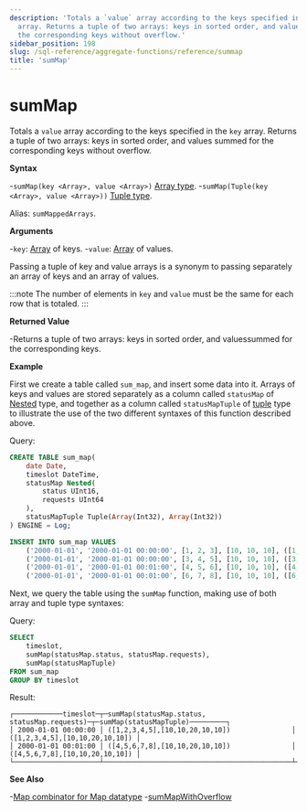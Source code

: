 ```yaml
---
description: 'Totals a `value` array according to the keys specified in the `key`
  array. Returns a tuple of two arrays: keys in sorted order, and values summed for
  the corresponding keys without overflow.'
sidebar_position: 198
slug: /sql-reference/aggregate-functions/reference/summap
title: 'sumMap'
---
```


# sumMap

Totals a `value` array according to the keys specified in the `key` array. Returns a tuple of two arrays: keys in sorted order, and values summed for the corresponding keys without overflow.

**Syntax**

-`sumMap(key <Array>, value <Array>)` [Array type](../../data-types/array.md).
-`sumMap(Tuple(key <Array>, value <Array>))` [Tuple type](../../data-types/tuple.md).

Alias: `sumMappedArrays`.

**Arguments**

-`key`: [Array](../../data-types/array.md) of keys.
-`value`: [Array](../../data-types/array.md) of values.

Passing a tuple of key and value arrays is a synonym to passing separately an array of keys and an array of values.

:::note
The number of elements in `key` and `value` must be the same for each row that is totaled.
:::

**Returned Value**

-Returns a tuple of two arrays: keys in sorted order, and values ​​summed for the corresponding keys.

**Example**

First we create a table called `sum_map`, and insert some data into it. Arrays of keys and values are stored separately as a column called `statusMap` of [Nested](../../data-types/nested-data-structures/index.md) type, and together as a column called `statusMapTuple` of [tuple](../../data-types/tuple.md) type to illustrate the use of the two different syntaxes of this function described above.

Query:

```sql
CREATE TABLE sum_map(
    date Date,
    timeslot DateTime,
    statusMap Nested(
        status UInt16,
        requests UInt64
    ),
    statusMapTuple Tuple(Array(Int32), Array(Int32))
) ENGINE = Log;
```

```sql
INSERT INTO sum_map VALUES
    ('2000-01-01', '2000-01-01 00:00:00', [1, 2, 3], [10, 10, 10], ([1, 2, 3], [10, 10, 10])),
    ('2000-01-01', '2000-01-01 00:00:00', [3, 4, 5], [10, 10, 10], ([3, 4, 5], [10, 10, 10])),
    ('2000-01-01', '2000-01-01 00:01:00', [4, 5, 6], [10, 10, 10], ([4, 5, 6], [10, 10, 10])),
    ('2000-01-01', '2000-01-01 00:01:00', [6, 7, 8], [10, 10, 10], ([6, 7, 8], [10, 10, 10]));
```

Next, we query the table using the `sumMap` function, making use of both array and tuple type syntaxes:

Query:

```sql
SELECT
    timeslot,
    sumMap(statusMap.status, statusMap.requests),
    sumMap(statusMapTuple)
FROM sum_map
GROUP BY timeslot
```

Result:

```text
┌────────────timeslot─┬─sumMap(statusMap.status, statusMap.requests)─┬─sumMap(statusMapTuple)─────────┐
│ 2000-01-01 00:00:00 │ ([1,2,3,4,5],[10,10,20,10,10])               │ ([1,2,3,4,5],[10,10,20,10,10]) │
│ 2000-01-01 00:01:00 │ ([4,5,6,7,8],[10,10,20,10,10])               │ ([4,5,6,7,8],[10,10,20,10,10]) │
└─────────────────────┴──────────────────────────────────────────────┴────────────────────────────────┘
```

**See Also**

-[Map combinator for Map datatype](../combinators.md#-map)
-[sumMapWithOverflow](../reference/summapwithoverflow.md)
